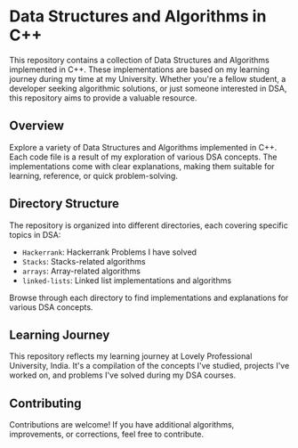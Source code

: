# Data Structures and Algorithms in C++

This repository contains a collection of Data Structures and Algorithms implemented in C++. These implementations are based on my learning journey during my time at my University. Whether you're a fellow student, a developer seeking algorithmic solutions, or just someone interested in DSA, this repository aims to provide a valuable resource.

## Overview

Explore a variety of Data Structures and Algorithms implemented in C++. Each code file is a result of my exploration of various DSA concepts. The implementations come with clear explanations, making them suitable for learning, reference, or quick problem-solving.

## Directory Structure

The repository is organized into different directories, each covering specific topics in DSA:

- `Hackerrank`: Hackerrank Problems I have solved
- `Stacks`: Stacks-related algorithms
- `arrays`: Array-related algorithms
- `linked-lists`: Linked list implementations and algorithms

Browse through each directory to find implementations and explanations for various DSA concepts.

## Learning Journey

This repository reflects my learning journey at Lovely Professional University, India. It's a compilation of the concepts I've studied, projects I've worked on, and problems I've solved during my DSA courses.

## Contributing

Contributions are welcome! If you have additional algorithms, improvements, or corrections, feel free to contribute. 
